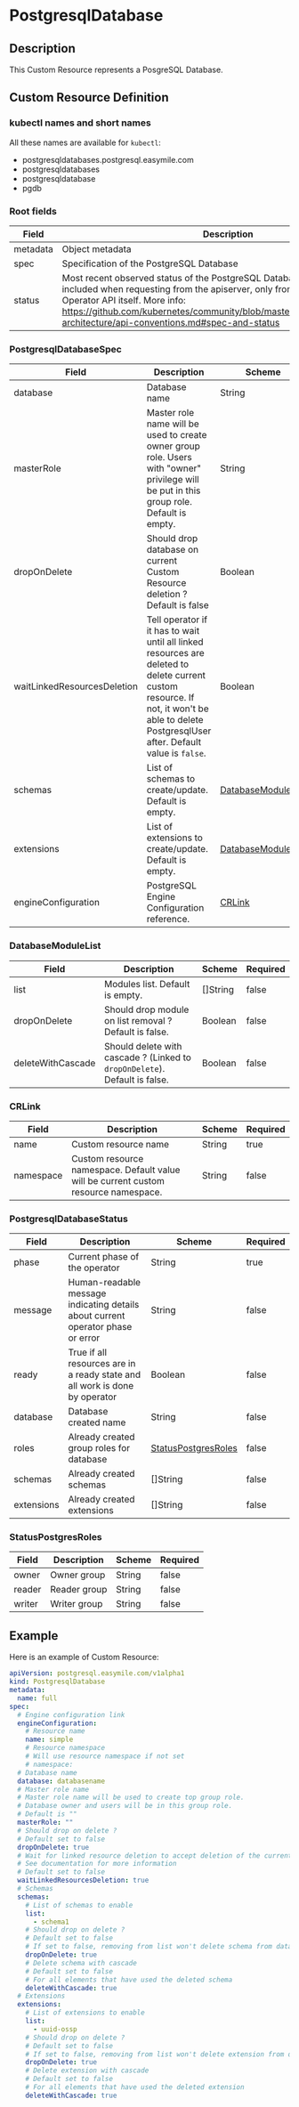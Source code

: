 # PostgresqlDatabase

## Description

This Custom Resource represents a PosgreSQL Database.

## Custom Resource Definition

### kubectl names and short names

All these names are available for `kubectl`:

- postgresqldatabases.postgresql.easymile.com
- postgresqldatabases
- postgresqldatabase
- pgdb

### Root fields

| Field    | Description                                                                                                                                                                                                                                                                                             | Scheme                                                                                                       | Required |
| -------- | ------------------------------------------------------------------------------------------------------------------------------------------------------------------------------------------------------------------------------------------------------------------------------------------------------- | ------------------------------------------------------------------------------------------------------------ | -------- |
| metadata | Object metadata                                                                                                                                                                                                                                                                                         | [metav1.ObjectMeta](https://kubernetes.io/docs/reference/generated/kubernetes-api/v1.11/#objectmeta-v1-meta) | false    |
| spec     | Specification of the PostgreSQL Database                                                                                                                                                                                                                                                                | [PostgresqlDatabaseSpec](#postgresqldatabasespec)                                                            | true     |
| status   | Most recent observed status of the PostgreSQL Database. Read-only. Not included when requesting from the apiserver, only from the PostgreSQL Operator API itself. More info: https://github.com/kubernetes/community/blob/master/contributors/devel/sig-architecture/api-conventions.md#spec-and-status | [PostgresqlDatabaseStatus](#postgresqldatabasestatus)                                                        | false    |

### PostgresqlDatabaseSpec

| Field                       | Description                                                                                                                                                                                  | Scheme                                    | Required |
| --------------------------- | -------------------------------------------------------------------------------------------------------------------------------------------------------------------------------------------- | ----------------------------------------- | -------- |
| database                    | Database name                                                                                                                                                                                | String                                    | true     |
| masterRole                  | Master role name will be used to create owner group role. Users with "owner" privilege will be put in this group role. Default is empty.                                                     | String                                    |
| dropOnDelete                | Should drop database on current Custom Resource deletion ? Default is false                                                                                                                  | Boolean                                   | false    |
| waitLinkedResourcesDeletion | Tell operator if it has to wait until all linked resources are deleted to delete current custom resource. If not, it won't be able to delete PostgresqlUser after. Default value is `false`. | Boolean                                   | false    |
| schemas                     | List of schemas to create/update. Default is empty.                                                                                                                                          | [DatabaseModuleList](#databasemodulelist) | false    |
| extensions                  | List of extensions to create/update. Default is empty.                                                                                                                                       | [DatabaseModuleList](#databasemodulelist) | false    |
| engineConfiguration         | PostgreSQL Engine Configuration reference.                                                                                                                                                   | [CRLink](#crlink)                         | true     |

### DatabaseModuleList

| Field             | Description                                                                | Scheme   | Required |
| ----------------- | -------------------------------------------------------------------------- | -------- | -------- |
| list              | Modules list. Default is empty.                                            | []String | false    |
| dropOnDelete      | Should drop module on list removal ? Default is false.                     | Boolean  | false    |
| deleteWithCascade | Should delete with cascade ? (Linked to `dropOnDelete`). Default is false. | Boolean  | false    |

### CRLink

| Field     | Description                                                                         | Scheme | Required |
| --------- | ----------------------------------------------------------------------------------- | ------ | -------- |
| name      | Custom resource name                                                                | String | true     |
| namespace | Custom resource namespace. Default value will be current custom resource namespace. | String | false    |

### PostgresqlDatabaseStatus

| Field      | Description                                                                     | Scheme                                      | Required |
| ---------- | ------------------------------------------------------------------------------- | ------------------------------------------- | -------- |
| phase      | Current phase of the operator                                                   | String                                      | true     |
| message    | Human-readable message indicating details about current operator phase or error | String                                      | false    |
| ready      | True if all resources are in a ready state and all work is done by operator     | Boolean                                     | false    |
| database   | Database created name                                                           | String                                      | false    |
| roles      | Already created group roles for database                                        | [StatusPostgresRoles](#statuspostgresroles) | false    |
| schemas    | Already created schemas                                                         | []String                                    | false    |
| extensions | Already created extensions                                                      | []String                                    | false    |

### StatusPostgresRoles

| Field  | Description  | Scheme | Required |
| ------ | ------------ | ------ | -------- |
| owner  | Owner group  | String | false    |
| reader | Reader group | String | false    |
| writer | Writer group | String | false    |

## Example

Here is an example of Custom Resource:

```yaml
apiVersion: postgresql.easymile.com/v1alpha1
kind: PostgresqlDatabase
metadata:
  name: full
spec:
  # Engine configuration link
  engineConfiguration:
    # Resource name
    name: simple
    # Resource namespace
    # Will use resource namespace if not set
    # namespace:
  # Database name
  database: databasename
  # Master role name
  # Master role name will be used to create top group role.
  # Database owner and users will be in this group role.
  # Default is ""
  masterRole: ""
  # Should drop on delete ?
  # Default set to false
  dropOnDelete: true
  # Wait for linked resource deletion to accept deletion of the current resource
  # See documentation for more information
  # Default set to false
  waitLinkedResourcesDeletion: true
  # Schemas
  schemas:
    # List of schemas to enable
    list:
      - schema1
    # Should drop on delete ?
    # Default set to false
    # If set to false, removing from list won't delete schema from database
    dropOnDelete: true
    # Delete schema with cascade
    # Default set to false
    # For all elements that have used the deleted schema
    deleteWithCascade: true
  # Extensions
  extensions:
    # List of extensions to enable
    list:
      - uuid-ossp
    # Should drop on delete ?
    # Default set to false
    # If set to false, removing from list won't delete extension from database
    dropOnDelete: true
    # Delete extension with cascade
    # Default set to false
    # For all elements that have used the deleted extension
    deleteWithCascade: true
```
